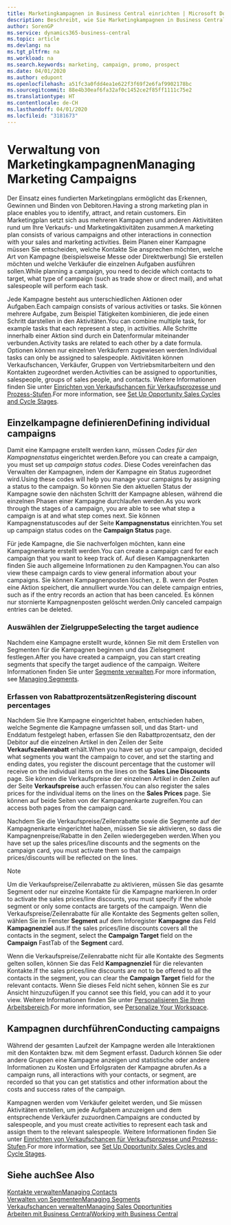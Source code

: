 ```yaml
---
title: Marketingkampagnen in Business Central einrichten | Microsoft Docs
description: Beschreibt, wie Sie Marketingkampagnen in Business Central einrichten und ausführen, um potenzielle Kunden zu identifizieren und Kunden zu behalten.
author: SorenGP
ms.service: dynamics365-business-central
ms.topic: article
ms.devlang: na
ms.tgt_pltfrm: na
ms.workload: na
ms.search.keywords: marketing, campaign, promo, prospect
ms.date: 04/01/2020
ms.author: edupont
ms.openlocfilehash: a51fc3a0fdd4ea1e622f3f69f2e6faf9902178bc
ms.sourcegitcommit: 88e4b30eaf6fa32af0c1452ce2f85ff1111c75e2
ms.translationtype: HT
ms.contentlocale: de-CH
ms.lasthandoff: 04/01/2020
ms.locfileid: "3181673"
---
```

# <a name="managing-marketing-campaigns"></a><span data-ttu-id="9cdcd-103">Verwaltung von Marketingkampagnen</span><span class="sxs-lookup"><span data-stu-id="9cdcd-103">Managing Marketing Campaigns</span></span>
<span data-ttu-id="9cdcd-104">Der Einsatz eines fundierten Marketingplans ermöglicht das Erkennen, Gewinnen und Binden von Debitoren.</span><span class="sxs-lookup"><span data-stu-id="9cdcd-104">Having a strong marketing plan in place enables you to identify, attract, and retain customers.</span></span> <span data-ttu-id="9cdcd-105">Ein Marketingplan setzt sich aus mehreren Kampagnen und anderen Aktivitäten rund um Ihre Verkaufs- und Marketingaktivitäten zusammen.</span><span class="sxs-lookup"><span data-stu-id="9cdcd-105">A marketing plan consists of various campaigns and other interactions in connection with your sales and marketing activities.</span></span> <span data-ttu-id="9cdcd-106">Beim Planen einer Kampagne müssen Sie entscheiden, welche Kontakte Sie ansprechen möchten, welche Art von Kampagne (beispielsweise Messe oder Direktwerbung) Sie erstellen möchten und welche Verkäufer die einzelnen Aufgaben ausführen sollen.</span><span class="sxs-lookup"><span data-stu-id="9cdcd-106">While planning a campaign, you need to decide which contacts to target, what type of campaign (such as trade show or direct mail), and what salespeople will perform each task.</span></span>

<span data-ttu-id="9cdcd-107">Jede Kampagne besteht aus unterschiedlichen Aktionen oder Aufgaben.</span><span class="sxs-lookup"><span data-stu-id="9cdcd-107">Each campaign consists of various activities or tasks.</span></span> <span data-ttu-id="9cdcd-108">Sie können mehrere Aufgabe, zum Beispiel Tätigkeiten kombinieren, die jede einen Schritt darstellen in den Aktivitäten.</span><span class="sxs-lookup"><span data-stu-id="9cdcd-108">You can combine multiple task, for example tasks that each represent a step, in activities.</span></span> <span data-ttu-id="9cdcd-109">Alle Schritte innerhalb einer Aktion sind durch ein Datenformular miteinander verbunden.</span><span class="sxs-lookup"><span data-stu-id="9cdcd-109">Activity tasks are related to each other by a date formula.</span></span> <span data-ttu-id="9cdcd-110">Optionen können nur einzelnen Verkäufern zugewiesen werden.</span><span class="sxs-lookup"><span data-stu-id="9cdcd-110">Individual tasks can only be assigned to salespeople.</span></span> <span data-ttu-id="9cdcd-111">Aktivitäten können Verkaufschancen, Verkäufer, Gruppen von Vertriebsmitarbeitern und den Kontakten zugeordnet werden.</span><span class="sxs-lookup"><span data-stu-id="9cdcd-111">Activities can be assigned to opportunities, salespeople, groups of sales people, and contacts.</span></span> <span data-ttu-id="9cdcd-112">Weitere Informationen finden Sie unter [Einrichten von Verkaufschancen für Verkaufsprozesse und Prozess-Stufen](marketing-how-setup-opportunity-sales-cycles-stages.md).</span><span class="sxs-lookup"><span data-stu-id="9cdcd-112">For more information, see [Set Up Opportunity Sales Cycles and Cycle Stages](marketing-how-setup-opportunity-sales-cycles-stages.md).</span></span>

## <a name="defining-individual-campaigns"></a><span data-ttu-id="9cdcd-113">Einzelkampagne definieren</span><span class="sxs-lookup"><span data-stu-id="9cdcd-113">Defining individual campaigns</span></span>
<span data-ttu-id="9cdcd-114">Damit eine Kampagne erstellt werden kann, müssen *Codes für den Kampagnenstatus* eingerichtet werden.</span><span class="sxs-lookup"><span data-stu-id="9cdcd-114">Before you can create a campaign, you must set up *campaign status codes*.</span></span> <span data-ttu-id="9cdcd-115">Diese Codes vereinfachen das Verwalten der Kampagnen, indem der Kampagne ein Status zugeordnet wird.</span><span class="sxs-lookup"><span data-stu-id="9cdcd-115">Using these codes will help you manage your campaigns by assigning a status to the campaign.</span></span> <span data-ttu-id="9cdcd-116">So können Sie den aktuellen Status der Kampagne sowie den nächsten Schritt der Kampagne ablesen, während die einzelnen Phasen einer Kampagne durchlaufen werden.</span><span class="sxs-lookup"><span data-stu-id="9cdcd-116">As you work through the stages of a campaign, you are able to see what step a campaign is at and what step comes next.</span></span> <span data-ttu-id="9cdcd-117">Sie können Kampagnenstatuscodes auf der Seite **Kampagnenstatus** einrichten.</span><span class="sxs-lookup"><span data-stu-id="9cdcd-117">You set up campaign status codes on the **Campaign Status** page.</span></span>

<span data-ttu-id="9cdcd-118">Für jede Kampagne, die Sie nachverfolgen möchten, kann eine Kampagnenkarte erstellt werden.</span><span class="sxs-lookup"><span data-stu-id="9cdcd-118">You can create a campaign card for each campaign that you want to keep track of.</span></span> <span data-ttu-id="9cdcd-119">Auf diesen Kampagnenkarten finden Sie auch allgemeine Informationen zu den Kampagnen.</span><span class="sxs-lookup"><span data-stu-id="9cdcd-119">You can also view these campaign cards to view general information about your campaigns.</span></span>
<span data-ttu-id="9cdcd-120">Sie können Kampagnenposten löschen, z. B. wenn der Posten eine Aktion speichert, die annulliert wurde.</span><span class="sxs-lookup"><span data-stu-id="9cdcd-120">You can delete campaign entries, such as if the entry records an action that has been canceled.</span></span> <span data-ttu-id="9cdcd-121">Es können nur stornierte Kampagnenposten gelöscht werden.</span><span class="sxs-lookup"><span data-stu-id="9cdcd-121">Only canceled campaign entries can be deleted.</span></span>

### <a name="selecting-the-target-audience"></a><span data-ttu-id="9cdcd-122">Auswählen der Zielgruppe</span><span class="sxs-lookup"><span data-stu-id="9cdcd-122">Selecting the target audience</span></span>
<span data-ttu-id="9cdcd-123">Nachdem eine Kampagne erstellt wurde, können Sie mit dem Erstellen von Segmenten für die Kampagnen beginnen und das Zielsegment festlegen.</span><span class="sxs-lookup"><span data-stu-id="9cdcd-123">After you have created a campaign, you can start creating segments that specify the target audience of the campaign.</span></span> <span data-ttu-id="9cdcd-124">Weitere Informationen finden Sie unter [Segmente verwalten](marketing-segments.md).</span><span class="sxs-lookup"><span data-stu-id="9cdcd-124">For more information, see [Managing Segments](marketing-segments.md).</span></span>

### <a name="registering-discount-percentages"></a><span data-ttu-id="9cdcd-125">Erfassen von Rabattprozentsätzen</span><span class="sxs-lookup"><span data-stu-id="9cdcd-125">Registering discount percentages</span></span>
<span data-ttu-id="9cdcd-126">Nachdem Sie Ihre Kampagne eingerichtet haben, entschieden haben, welche Segmente die Kampagne umfassen soll, und das Start- und Enddatum festgelegt haben, erfassen Sie den Rabattprozentsatz, den der Debitor auf die einzelnen Artikel in den Zeilen der Seite **Verkaufszeilenrabatt** erhält.</span><span class="sxs-lookup"><span data-stu-id="9cdcd-126">When you have set up your campaign, decided what segments you want the campaign to cover, and set the starting and ending dates, you register the discount percentage that the customer will receive on the individual items on the lines on the **Sales Line Discounts** page.</span></span> <span data-ttu-id="9cdcd-127">Sie können die Verkaufspreise der einzelnen Artikel in den Zeilen auf der Seite **Verkaufspreise** auch erfassen.</span><span class="sxs-lookup"><span data-stu-id="9cdcd-127">You can also register the sales prices for the individual items on the lines on the **Sales Prices** page.</span></span> <span data-ttu-id="9cdcd-128">Sie können auf beide Seiten von der Kampagnenkarte zugreifen.</span><span class="sxs-lookup"><span data-stu-id="9cdcd-128">You can access both pages from the campaign card.</span></span>

 <span data-ttu-id="9cdcd-129">Nachdem Sie die Verkaufspreise/Zeilenrabatte sowie die Segmente auf der Kampagnenkarte eingerichtet haben, müssen Sie sie aktivieren, so dass die Kampagnenpreise/Rabatte in den Zeilen wiedergegeben werden.</span><span class="sxs-lookup"><span data-stu-id="9cdcd-129">When you have set up the sales prices/line discounts and the segments on the campaign card, you must activate them so that the campaign prices/discounts will be reflected on the lines.</span></span>

> [!NOTE]  
>   <span data-ttu-id="9cdcd-130">Um die Verkaufspreise/Zeilenrabatte zu aktivieren, müssen Sie das gesamte Segment oder nur einzelne Kontakte für die Kampagne markieren.</span><span class="sxs-lookup"><span data-stu-id="9cdcd-130">In order to activate the sales prices/line discounts, you must specify if the whole segment or only some contacts are targets of the campaign.</span></span> <span data-ttu-id="9cdcd-131">Wenn die Verkaufspreise/Zeilenrabatte für alle Kontakte des Segments gelten sollen, wählen Sie im Fenster **Segment** auf dem Inforegister **Kampagne** das Feld **Kampagnenziel** aus.</span><span class="sxs-lookup"><span data-stu-id="9cdcd-131">If the sales prices/line discounts covers all the contacts in the segment, select the **Campaign Target** field on the **Campaign** FastTab of the **Segment** card.</span></span>

<span data-ttu-id="9cdcd-132">Wenn die Verkaufspreise/Zeilenrabatte nicht für alle Kontakte des Segments gelten sollen, können Sie das Feld **Kampagnenziel** für die relevanten Kontakte.</span><span class="sxs-lookup"><span data-stu-id="9cdcd-132">If the sales prices/line discounts are not to be offered to all the contacts in the segment, you can clear the **Campaign Target** field for the relevant contacts.</span></span> <span data-ttu-id="9cdcd-133">Wenn Sie dieses Feld nicht sehen, können Sie es zur Ansicht hinzuzufügen.</span><span class="sxs-lookup"><span data-stu-id="9cdcd-133">If you cannot see this field, you can add it to your view.</span></span> <span data-ttu-id="9cdcd-134">Weitere Informationen finden Sie unter [Personalisieren Sie Ihren Arbeitsbereich](ui-personalization-user.md).</span><span class="sxs-lookup"><span data-stu-id="9cdcd-134">For more information, see [Personalize Your Workspace](ui-personalization-user.md).</span></span>

## <a name="conducting-campaigns"></a><span data-ttu-id="9cdcd-135">Kampagnen durchführen</span><span class="sxs-lookup"><span data-stu-id="9cdcd-135">Conducting campaigns</span></span>
<span data-ttu-id="9cdcd-136">Während der gesamten Laufzeit der Kampagne werden alle Interaktionen mit den Kontakten bzw. mit dem Segment erfasst. Dadurch können Sie oder andere Gruppen eine Kampagne anzeigen und statistische oder andere Informationen zu Kosten und Erfolgsraten der Kampagne abrufen.</span><span class="sxs-lookup"><span data-stu-id="9cdcd-136">As a campaign runs, all interactions with your contacts, or segment, are recorded so that you can get statistics and other information about the costs and success rates of the campaign.</span></span>

<span data-ttu-id="9cdcd-137">Kampagnen werden vom Verkäufer geleitet werden, und Sie müssen Aktivitäten erstellen, um jede Aufgabem  anzuzeigen und dem entsprechende Verkäufer zuzuordnen.</span><span class="sxs-lookup"><span data-stu-id="9cdcd-137">Campaigns are conducted by salespeople, and you must create activities to represent each task and assign them to the relevant salespeople.</span></span> <span data-ttu-id="9cdcd-138">Weitere Informationen finden Sie unter [Einrichten von Verkaufschancen für Verkaufsprozesse und Prozess-Stufen](marketing-how-setup-opportunity-sales-cycles-stages.md).</span><span class="sxs-lookup"><span data-stu-id="9cdcd-138">For more information, see [Set Up Opportunity Sales Cycles and Cycle Stages](marketing-how-setup-opportunity-sales-cycles-stages.md).</span></span>

## <a name="see-also"></a><span data-ttu-id="9cdcd-139">Siehe auch</span><span class="sxs-lookup"><span data-stu-id="9cdcd-139">See Also</span></span>
[<span data-ttu-id="9cdcd-140">Kontakte verwalten</span><span class="sxs-lookup"><span data-stu-id="9cdcd-140">Managing Contacts</span></span>](marketing-contacts.md)  
[<span data-ttu-id="9cdcd-141">Verwalten von Segmenten</span><span class="sxs-lookup"><span data-stu-id="9cdcd-141">Managing Segments</span></span>](marketing-segments.md)  
[<span data-ttu-id="9cdcd-142">Verkaufschancen verwalten</span><span class="sxs-lookup"><span data-stu-id="9cdcd-142">Managing Sales Opportunities</span></span>](marketing-manage-sales-opportunities.md)  
[<span data-ttu-id="9cdcd-143">Arbeiten mit  Business Central</span><span class="sxs-lookup"><span data-stu-id="9cdcd-143">Working with Business Central</span></span>](ui-work-product.md)  
